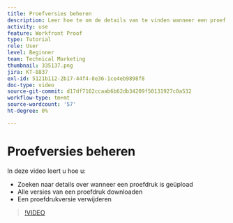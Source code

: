 ```yaml
---
title: Proefversies beheren
description: Leer hoe te om de details van te vinden wanneer een proef werd geupload, alle versies van een proef te downloaden, en een proefdrukversie te schrappen in  [!DNL &#x200B; Workfront].
activity: use
feature: Workfront Proof
type: Tutorial
role: User
level: Beginner
team: Technical Marketing
thumbnail: 335137.png
jira: KT-8837
exl-id: 5121b112-2b17-44f4-8e36-1ce4eb9898f8
doc-type: video
source-git-commit: d17df7162ccaab6b62db34209f50131927c0a532
workflow-type: tm+mt
source-wordcount: '57'
ht-degree: 0%

---
```


# Proefversies beheren

In deze video leert u hoe u:

* Zoeken naar details over wanneer een proefdruk is geüpload
* Alle versies van een proefdruk downloaden
* Een proefdrukversie verwijderen

>[!VIDEO](https://video.tv.adobe.com/v/3438648/?quality=12&learn=on&enablevpops&captions=dut)

<!--
## Learn more
* Manage proof versions
* Remove or archive a proof
* Summary for documents overview
-->
